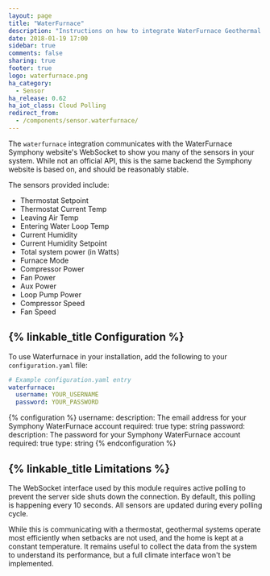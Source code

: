 ```yaml
---
layout: page
title: "WaterFurnace"
description: "Instructions on how to integrate WaterFurnace Geothermal System into Home Assistant."
date: 2018-01-19 17:00
sidebar: true
comments: false
sharing: true
footer: true
logo: waterfurnace.png
ha_category:
  - Sensor
ha_release: 0.62
ha_iot_class: Cloud Polling
redirect_from:
  - /components/sensor.waterfurnace/
---
```


The `waterfurnace` integration communicates with the WaterFurnace Symphony website's WebSocket to show you many of the sensors in your system. While not an official API, this is the same backend the Symphony website is based on, and should be reasonably stable.

The sensors provided include:

- Thermostat Setpoint
- Thermostat Current Temp
- Leaving Air Temp
- Entering Water Loop Temp
- Current Humidity
- Current Humidity Setpoint
- Total system power (in Watts)
- Furnace Mode
- Compressor Power
- Fan Power
- Aux Power
- Loop Pump Power
- Compressor Speed
- Fan Speed

## {% linkable_title Configuration %}

To use Waterfurnace in your installation, add the following to your `configuration.yaml` file:

```yaml
# Example configuration.yaml entry
waterfurnace:
  username: YOUR_USERNAME
  password: YOUR_PASSWORD
```

{% configuration %}
username:
  description: The email address for your Symphony WaterFurnace account
  required: true
  type: string
password:
  description: The password for your Symphony WaterFurnace account
  required: true
  type: string
{% endconfiguration %}

## {% linkable_title Limitations %}

The WebSocket interface used by this module requires active polling to prevent the server side shuts down the connection. By default, this polling is happening every 10 seconds. All sensors are updated during every polling cycle.

While this is communicating with a thermostat, geothermal systems operate most efficiently when setbacks are not used, and the home is kept at a constant temperature. It remains useful to collect the data from the system to understand its performance, but a full climate interface won't be implemented.
